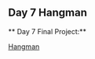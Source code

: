 ## Day 7 Hangman

** Day 7 Final Project:**

[Hangman](https://replit.com/@supercodr/Day-7-Hangman-5-Start)